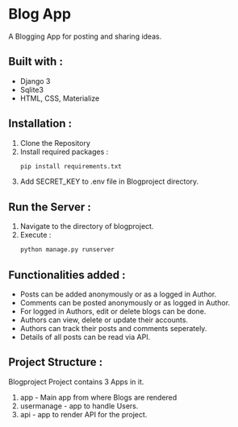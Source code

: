 # Blog App

A Blogging App for posting and sharing ideas.

## Built with :

- Django 3
- Sqlite3
- HTML, CSS, Materialize

## Installation :

1. Clone the Repository
2. Install required packages :
   ```bash
   pip install requirements.txt
   ```
3. Add SECRET_KEY to .env file in Blogproject directory.

## Run the Server :

1. Navigate to the directory of blogproject.
2. Execute :
   ```python
   python manage.py runserver
   ```

## Functionalities added :

- Posts can be added anonymously or as a logged in Author.
- Comments can be posted anonymously or as logged in Author.
- For logged in Authors, edit or delete blogs can be done.
- Authors can view, delete or update their accounts.
- Authors can track their posts and comments seperately.
- Details of all posts can be read via API.

## Project Structure :

Blogproject Project contains 3 Apps in it.

1. app - Main app from where Blogs are rendered
2. usermanage - app to handle Users.
3. api - app to render API for the project.
